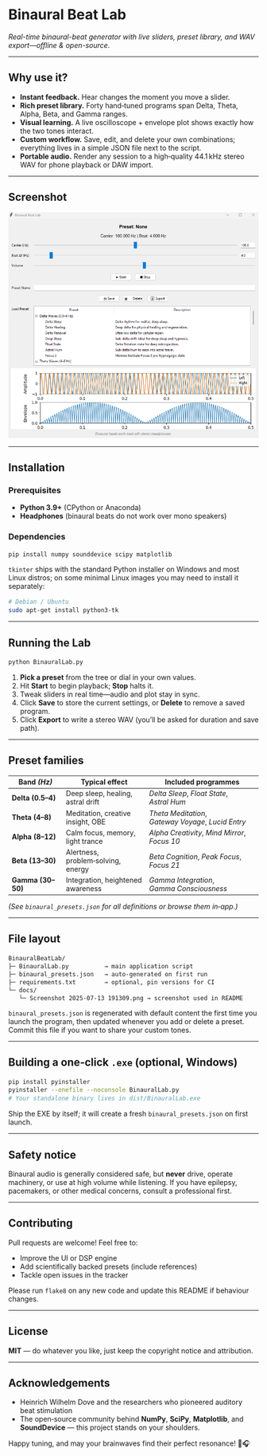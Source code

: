 # Binaural Beat Lab

*Real-time binaural-beat generator with live sliders, preset library, and WAV export—offline & open-source.*

---

## Why use it?

* **Instant feedback.** Hear changes the moment you move a slider.
* **Rich preset library.** Forty hand‑tuned programs span Delta, Theta, Alpha, Beta, and Gamma ranges.
* **Visual learning.** A live oscilloscope + envelope plot shows exactly how the two tones interact.
* **Custom workflow.** Save, edit, and delete your own combinations; everything lives in a simple JSON file next to the script.
* **Portable audio.** Render any session to a high‑quality 44.1 kHz stereo WAV for phone playback or DAW import.

---

## Screenshot

![Main interface](docs/Screenshot%202025-07-13%20191309.png)

---

## Installation

### Prerequisites

* **Python 3.9+** (CPython or Anaconda)
* **Headphones** (binaural beats do not work over mono speakers)

### Dependencies

```bash
pip install numpy sounddevice scipy matplotlib
```

`tkinter` ships with the standard Python installer on Windows and most Linux distros; on some minimal Linux images you may need to install it separately:

```bash
# Debian / Ubuntu
sudo apt-get install python3-tk
```

---

## Running the Lab

```bash
python BinauralLab.py
```

1. **Pick a preset** from the tree or dial in your own values.
2. Hit **Start** to begin playback; **Stop** halts it.
3. Tweak sliders in real time—audio and plot stay in sync.
4. Click **Save** to store the current settings, or **Delete** to remove a saved program.
5. Click **Export** to write a stereo WAV (you’ll be asked for duration and save path).

---

## Preset families

| Band *(Hz)*       | Typical effect                     | Included programmes                                 |
| ----------------- | ---------------------------------- | --------------------------------------------------- |
| **Delta (0.5–4)** | Deep sleep, healing, astral drift  | *Delta Sleep*, *Float State*, *Astral Hum*          |
| **Theta (4–8)**   | Meditation, creative insight, OBE  | *Theta Meditation*, *Gateway Voyage*, *Lucid Entry* |
| **Alpha (8–12)**  | Calm focus, memory, light trance   | *Alpha Creativity*, *Mind Mirror*, *Focus 10*       |
| **Beta (13–30)**  | Alertness, problem‑solving, energy | *Beta Cognition*, *Peak Focus*, *Focus 21*          |
| **Gamma (30–50)** | Integration, heightened awareness  | *Gamma Integration*, *Gamma Consciousness*          |

*(See `binaural_presets.json` for all definitions or browse them in‑app.)*

---

## File layout

```
BinauralBeatLab/
├─ BinauralLab.py          → main application script
├─ binaural_presets.json   → auto‑generated on first run
├─ requirements.txt        → optional, pin versions for CI
└─ docs/
   └─ Screenshot 2025-07-13 191309.png → screenshot used in README
```

`binaural_presets.json` is regenerated with default content the first time you launch the program, then updated whenever you add or delete a preset. Commit this file if you want to share your custom tones.

---

## Building a one‑click `.exe` (optional, Windows)

```bash
pip install pyinstaller
pyinstaller --onefile --noconsole BinauralLab.py
# Your standalone binary lives in dist/BinauralLab.exe
```

Ship the EXE by itself; it will create a fresh `binaural_presets.json` on first launch.

---

## Safety notice

Binaural audio is generally considered safe, but **never** drive, operate machinery, or use at high volume while listening. If you have epilepsy, pacemakers, or other medical concerns, consult a professional first.

---

## Contributing

Pull requests are welcome! Feel free to:

* Improve the UI or DSP engine
* Add scientifically backed presets (include references)
* Tackle open issues in the tracker

Please run `flake8` on any new code and update this README if behaviour changes.

---

## License

**MIT** — do whatever you like, just keep the copyright notice and attribution.

---

## Acknowledgements

* Heinrich Wilhelm Dove and the researchers who pioneered auditory beat stimulation
* The open‑source community behind **NumPy**, **SciPy**, **Matplotlib**, and **SoundDevice** — this project stands on your shoulders.

Happy tuning, and may your brainwaves find their perfect resonance! 🧠🎧
